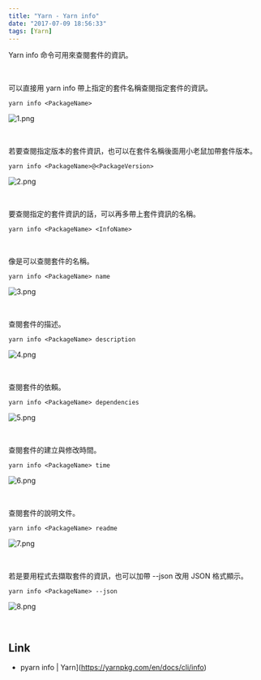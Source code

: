 ```yaml
---
title: "Yarn - Yarn info"
date: "2017-07-09 18:56:33"
tags: [Yarn]
---
```



Yarn info 命令可用來查閱套件的資訊。  

<!-- More -->

<br/>


可以直接用 yarn info 帶上指定的套件名稱查閱指定套件的資訊。  

    yarn info <PackageName>

![1.png](1.png)

<br/>


若要查閱指定版本的套件資訊，也可以在套件名稱後面用小老鼠加帶套件版本。  

    yarn info <PackageName>@<PackageVersion>

![2.png](2.png)

<br/>


要查閱指定的套件資訊的話，可以再多帶上套件資訊的名稱。

    yarn info <PackageName> <InfoName>

<br/>


像是可以查閱套件的名稱。  

    yarn info <PackageName> name

![3.png](3.png)

<br/>


查閱套件的描述。  

    yarn info <PackageName> description

![4.png](4.png)

<br/>


查閱套件的依賴。  

    yarn info <PackageName> dependencies

![5.png](5.png)

<br/>


查閱套件的建立與修改時間。  

    yarn info <PackageName> time

![6.png](6.png)

<br/>


查閱套件的說明文件。  

    yarn info <PackageName> readme

![7.png](7.png)

<br/>


若是要用程式去擷取套件的資訊，也可以加帶 --json 改用 JSON 格式顯示。  

    yarn info <PackageName> --json

![8.png](8.png)

<br/>


Link
----
* pyarn info | Yarn](https://yarnpkg.com/en/docs/cli/info)
